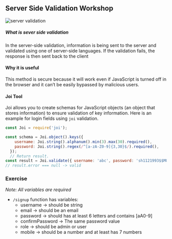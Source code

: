 
## Server Side Validation Workshop


![server validation](https://cloud.netlifyusercontent.com/assets/344dbf88-fdf9-42bb-adb4-46f01eedd629/16441230-f61c-4a68-bd06-9ea32076c12d/validation.png)

##### What is sever side validation

In the server-side validation, information is being sent to the server and validated using one of server-side languages. If the validation fails, the response is then sent back to the client

#### Why it is useful
This method is secure because it will work even if JavaScript is turned off in the browser and it can’t be easily bypassed by malicious users.


#### Joi Tool
Joi allows you to create schemas for JavaScript objects (an object that stores information) to ensure validation of key information. Here is an example for login fields using ```joi``` validation.

```js
const Joi = require('joi');

const schema = Joi.object().keys({
    username: Joi.string().alphanum().min(3).max(30).required(),
    password: Joi.string().regex(/^[a-zA-Z0-9]{3,30}$/).required(),
  });
  // Return result.
const result = Joi.validate({ username: 'abc', password: 'sh1121993$$MO'}, schema);
// result.error === null -> valid
```

### Exercise
_Note: All variables are required_

- ```/signup``` function has variables:
  * username -> should be string
  * email -> should be an email  
  * password -> should has at least 6 letters and contains [aA0-9]
  * confirmPassword -> The same password value  
  * role -> should be admin or user
  * mobile -> should be a number and at least has 7 numbers
